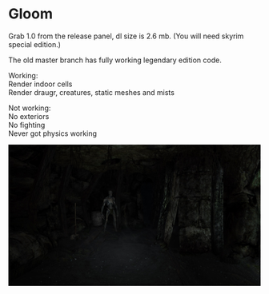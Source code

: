 # Gloom

Grab 1.0 from the release panel, dl size is 2.6 mb. (You will need skyrim special edition.)

The old master branch has fully working legendary edition code.

Working:  
Render indoor cells  
Render draugr, creatures, static meshes and mists 

Not working:  
No exteriors  
No fighting  
Never got physics working

![preview](dark-sse_k3N7K33sa8.jpg)
